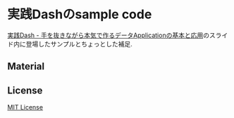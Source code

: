 # 実践Dashのsample code

[実践Dash - 手を抜きながら本気で作るデータApplicationの基本と応用](https://speakerdeck.com/shinyorke/dash-for-python-and-baseball)のスライド内に登場したサンプルとちょっとした補足.

## Material

<script defer class="speakerdeck-embed" data-id="b5769301563b4a888709277f5476099d" data-ratio="1.7777777777777777" src="//speakerdeck.com/assets/embed.js"></script>

## License

[MIT License](./LICENSE)